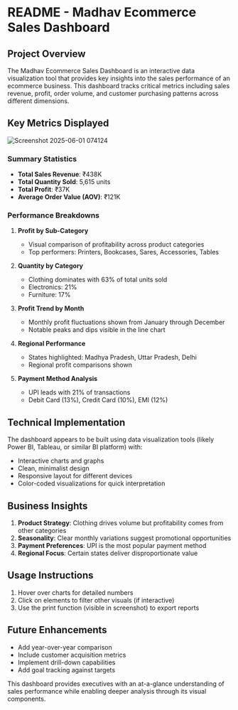 # README - Madhav Ecommerce Sales Dashboard

## Project Overview
The Madhav Ecommerce Sales Dashboard is an interactive data visualization tool that provides key insights into the sales performance of an ecommerce business. This dashboard tracks critical metrics including sales revenue, profit, order volume, and customer purchasing patterns across different dimensions.

## Key Metrics Displayed

![Screenshot 2025-06-01 074124](https://github.com/user-attachments/assets/fbe15a56-f0ac-4b10-a259-2f274594b049)

### Summary Statistics
- **Total Sales Revenue**: ₹438K
- **Total Quantity Sold**: 5,615 units
- **Total Profit**: ₹37K
- **Average Order Value (AOV)**: ₹121K

### Performance Breakdowns
1. **Profit by Sub-Category**
   - Visual comparison of profitability across product categories
   - Top performers: Printers, Bookcases, Sares, Accessories, Tables

2. **Quantity by Category**
   - Clothing dominates with 63% of total units sold
   - Electronics: 21%
   - Furniture: 17%

3. **Profit Trend by Month**
   - Monthly profit fluctuations shown from January through December
   - Notable peaks and dips visible in the line chart

4. **Regional Performance**
   - States highlighted: Madhya Pradesh, Uttar Pradesh, Delhi
   - Regional profit comparisons shown

5. **Payment Method Analysis**
   - UPI leads with 21% of transactions
   - Debit Card (13%), Credit Card (10%), EMI (12%)

## Technical Implementation
The dashboard appears to be built using data visualization tools (likely Power BI, Tableau, or similar BI platform) with:
- Interactive charts and graphs
- Clean, minimalist design
- Responsive layout for different devices
- Color-coded visualizations for quick interpretation

## Business Insights
1. **Product Strategy**: Clothing drives volume but profitability comes from other categories
2. **Seasonality**: Clear monthly variations suggest promotional opportunities
3. **Payment Preferences**: UPI is the most popular payment method
4. **Regional Focus**: Certain states deliver disproportionate value

## Usage Instructions
1. Hover over charts for detailed numbers
2. Click on elements to filter other visuals (if interactive)
3. Use the print function (visible in screenshot) to export reports


## Future Enhancements
- Add year-over-year comparison
- Include customer acquisition metrics
- Implement drill-down capabilities
- Add goal tracking against targets

This dashboard provides executives with an at-a-glance understanding of sales performance while enabling deeper analysis through its visual components.
